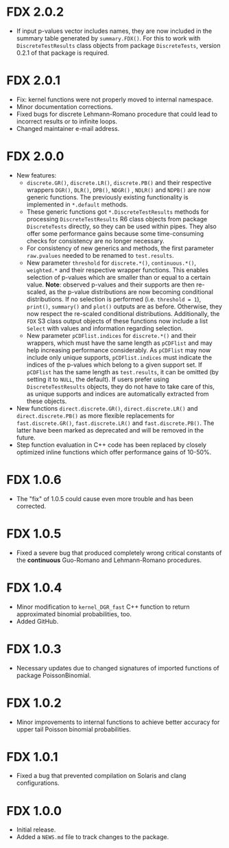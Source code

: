 # FDX 2.0.2

-   If input p-values vector includes names, they are now included in the
    summary table generated by `summary.FDX()`. For this to work with
    `DiscreteTestResults` class objects from package `DiscreteTests`, version
    0.2.1 of that package is required.


# FDX 2.0.1

-   Fix: kernel functions were not properly moved to internal namespace.
-   Minor documentation corrections.
-   Fixed bugs for discrete Lehmann-Romano procedure that could lead to
    incorrect results or to infinite loops.
-   Changed maintainer e-mail address.


# FDX 2.0.0

-   New features:
    -   `discrete.GR()`, `discrete.LR()`, `discrete.PB()` and their respective
        wrappers `DGR()`, `DLR()`, `DPB()`, `NDGR()` , `NDLR()` and `NDPB()` are
        now generic functions. The previously existing functionality is
        implemented in `*.default` methods.
    -   These generic functions got `*.DiscreteTestResults` methods for
        processing `DiscreteTestResults` R6 class objects from package
        `DiscreteTests` directly, so they can be used within pipes. They also
        offer some performance gains because some time-consuming checks for
        consistency are no longer necessary.
    -   For consistency of new generics and methods, the first parameter
        `raw.pvalues` needed to be renamed to `test.results`.
    -   New parameter `threshold` for `discrete.*()`, `continuous.*()`,
        `weighted.*` and their respective wrapper functions. This enables
        selection of p-values which are smaller than or equal to a certain
        value. **Note**: observed p-values and their supports are then
        re-scaled, as the p-value distributions are now becoming conditional
        distributions. If no selection is performed (i.e. `threshold = 1`),
        `print()`, `summary()` and `plot()` outputs are as before. Otherwise,
        they now respect the re-scaled conditional distributions. Additionally,
        the `FDX` S3 class output objects of these functions now include a list
        `Select` with values and information regarding selection.
    -   New parameter `pCDFlist.indices` for `discrete.*()` and their wrappers,
        which must have the same length as `pCDFlist` and may help increasing
        performance considerably. As `pCDFlist` may now include only unique
        supports, `pCDFlist.indices` must indicate the indices of the p-values
        which belong to a given support set. If `pCDFlist` has the same length
        as `test.results`, it can be omitted (by setting it to `NULL`, the
        default). If users prefer using `DiscreteTestResults` objects, they
        do not have to take care of this, as unique supports and indices are
        automatically extracted from these objects.
-   New functions `direct.discrete.GR()`, `direct.discrete.LR()` and
    `direct.discrete.PB()` as more flexible replacements for 
    `fast.discrete.GR()`, `fast.discrete.LR()` and `fast.discrete.PB()`. The
    latter have been marked as deprecated and will be removed in the future.
-   Step function evaluation in C++ code has been replaced by closely optimized
    inline functions which offer performance gains of 10-50%.


# FDX 1.0.6

-   The "fix" of 1.0.5 could cause even more trouble and has been corrected.


# FDX 1.0.5

-   Fixed a severe bug that produced completely wrong critical constants of the 
    **continuous** Guo-Romano and Lehmann-Romano procedures.


# FDX 1.0.4

-   Minor modification to `kernel_DGR_fast` C++ function to return approximated
    binomial probabilities, too.
-   Added GitHub.


# FDX 1.0.3

-   Necessary updates due to changed signatures of imported functions of package
    PoissonBinomial.


# FDX 1.0.2

-   Minor improvements to internal functions to achieve better accuracy for
    upper tail Poisson binomial probabilities.


# FDX 1.0.1

-   Fixed a bug that prevented compilation on Solaris and clang configurations.


# FDX 1.0.0

-   Initial release.
-   Added a `NEWS.md` file to track changes to the package.
